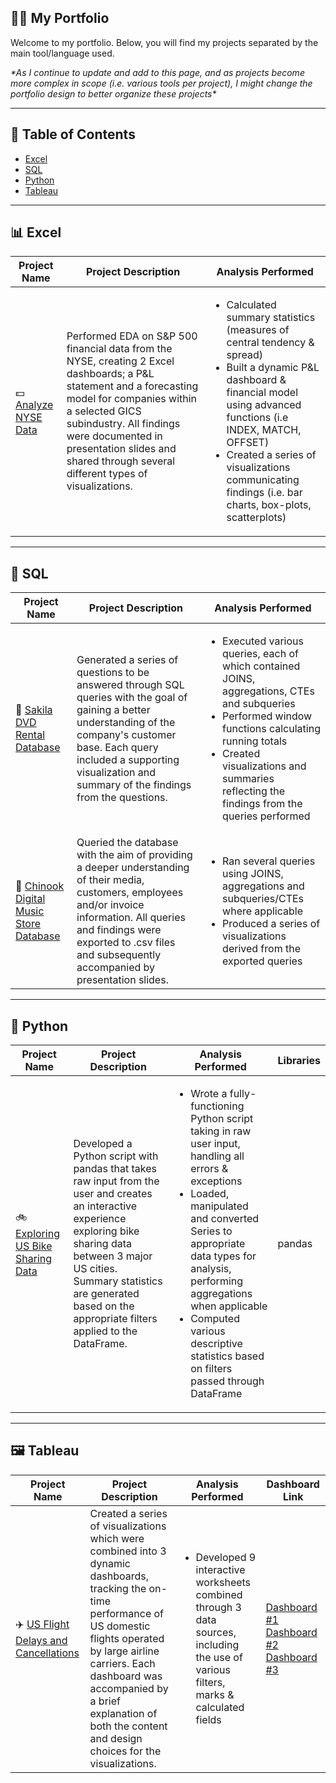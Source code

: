 ## 🧑‍💻 My Portfolio

Welcome to my portfolio. Below, you will find my projects separated by the main tool/language used.

_\**As I continue to update and add to this page, and as projects become more complex in scope (i.e. various tools per project), I might change the portfolio design to better organize these projects\**_

---
## 📖 Table of Contents

- [Excel](#excel)
- [SQL](#sql)
- [Python](#python)
- [Tableau](#tableau)

---
## 📊 Excel

| Project Name | Project Description | Analysis Performed |
| --- | --- | --- |
| 💵 [Analyze NYSE Data](https://github.com/tuckercp/Udacity-Business-Analytics-ND/blob/main/Project-1-Analyze-NYSE-Data/Excel_ProjectNYSE.ipynb) | Performed EDA on S&P 500 financial data from the NYSE, creating 2 Excel dashboards; a P&L statement and a forecasting model for companies within a selected GICS subindustry. All findings were documented in presentation slides and shared through several different types of visualizations. | <ul><li>Calculated summary statistics (measures of central tendency & spread)</li><li>Built a dynamic P&L dashboard & financial model using advanced functions (i.e INDEX, MATCH, OFFSET)</li><li>Created a series of visualizations communicating findings (i.e. bar charts, box-plots, scatterplots) </li>  |

---
## 💾 SQL

| Project Name | Project Description | Analysis Performed |
| --- | --- | --- |
| 🍿 [Sakila DVD Rental Database](https://github.com/tuckercp/Udacity-Programming-for-Data-Science-ND/blob/main/Project-1-Investigate-Relational-DB/Sakila_SQL_Project.ipynb) |  Generated a series of questions to be answered through SQL queries with the goal of gaining a better understanding of the company's customer base. Each query included a supporting visualization and summary of the findings from the questions. | <ul><li>Executed various queries, each of which contained JOINS, aggregations, CTEs and subqueries</li><li>Performed window functions calculating running totals</li><li>Created visualizations and summaries reflecting the findings from the queries performed</li></ul>
| 🎹 [Chinook Digital Music Store Database](https://github.com/tuckercp/Udacity-Business-Analytics-ND/blob/main/Project-2-Query-Music-Store/SQL_Project.ipynb) | Queried the database with the aim of providing a deeper understanding of their media, customers, employees and/or invoice information. All queries and findings were exported to .csv files and subsequently accompanied by presentation slides. | <ul><li>Ran several queries using JOINS, aggregations and subqueries/CTEs where applicable</li><li>Produced a series of visualizations derived from the exported queries</li></ul>

---
## 🐍 Python

| Project Name | Project Description | Analysis Performed | Libraries |
| --- | --- | --- | --- |
| 🚲 [Exploring US Bike Sharing Data](https://github.com/tuckercp/Exploring-US-Bike-Share-Data) | Developed a Python script with pandas that takes raw input from the user and creates an interactive experience exploring bike sharing data between 3 major US cities. Summary statistics are generated based on the appropriate filters applied to the DataFrame. | <ul><li>Wrote a fully-functioning Python script taking in raw user input, handling all errors & exceptions</li><li>Loaded, manipulated and converted Series to appropriate data types for analysis, performing aggregations when applicable</li><li>Computed various descriptive statistics based on filters passed through DataFrame</li></ul>| pandas |

---
## 🖼️ Tableau

| Project Name | Project Description | Analysis Performed | Dashboard Link |
| --- | --- | --- | --- |
| ✈️ [US Flight Delays and Cancellations](https://github.com/tuckercp/Udacity-Business-Analytics-ND/blob/main/Project-3-Build-Data-Visualization/README.md) | Created a series of visualizations which were combined into 3 dynamic dashboards, tracking the on-time performance of US domestic flights operated by large airline carriers. Each dashboard was accompanied by a brief explanation of both the content and design choices for the visualizations. | <ul><li>Developed 9 interactive worksheets combined through 3 data sources, including the use of various filters, marks & calculated fields</li></ul>|[Dashboard #1](https://public.tableau.com/app/profile/corey.tucker/viz/2015USFlightDelays_16737435023730/DOMESTICDASHBOARD) [Dashboard #2](https://public.tableau.com/app/profile/corey.tucker/viz/2015USAirlineDelays/DELAYEDAIRLINES) [Dashboard #3](https://public.tableau.com/app/profile/corey.tucker/viz/2015USAirlineDepartureDelaysCancellations/AIRLINESCANCEL?publish=yes) |


